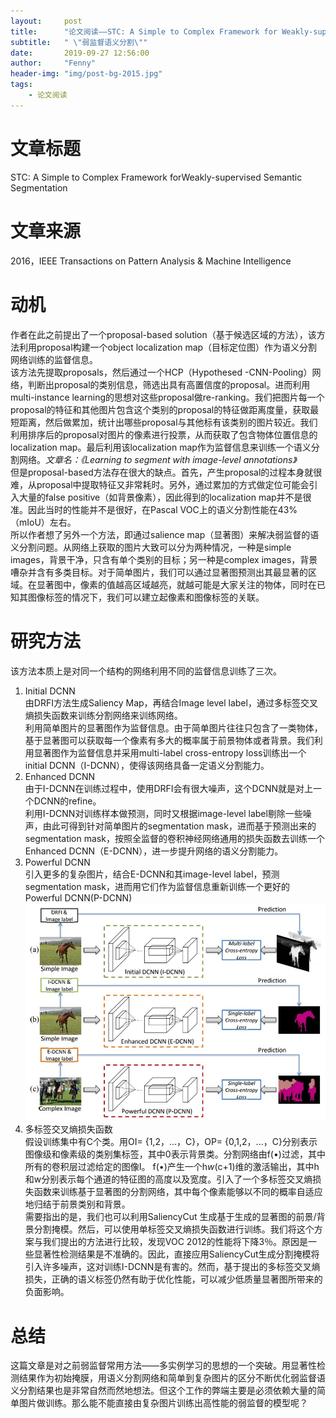 ```yaml
---
layout:     post
title:      "论文阅读——STC: A Simple to Complex Framework for Weakly-supervised Semantic Segmentation"
subtitle:   " \"弱监督语义分割\""
date:       2019-09-27 12:56:00
author:     "Fenny"
header-img: "img/post-bg-2015.jpg"
tags:
    - 论文阅读
---
```


# 文章标题
STC: A Simple to Complex Framework forWeakly-supervised Semantic Segmentation
# 文章来源
2016，IEEE Transactions on Pattern Analysis & Machine Intelligence
# 动机
作者在此之前提出了一个proposal-based solution（基于候选区域的方法），该方法利用proposal构建一个object localization map（目标定位图）作为语义分割网络训练的监督信息。<br>
该方法先提取proposals，然后通过一个HCP（Hypothesed -CNN-Pooling）网络，判断出proposal的类别信息，筛选出具有高置信度的proposal。进而利用multi-instance learning的思想对这些proposal做re-ranking。我们把图片每一个proposal的特征和其他图片包含这个类别的proposal的特征做距离度量，获取最短距离，然后做累加，统计出哪些proposal与其他标有该类别的图片较近。我们利用排序后的proposal对图片的像素进行投票，从而获取了包含物体位置信息的localization map。最后利用该localization map作为监督信息来训练一个语义分割网络。*文章名：《Learning to segment with image-level annotations》*<br>
但是proposal-based方法存在很大的缺点。首先，产生proposal的过程本身就很难，从proposal中提取特征又非常耗时。另外，通过累加的方式做定位可能会引入大量的false positive（如背景像素），因此得到的localization map并不是很准。因此当时的性能并不是很好，在Pascal VOC上的语义分割性能在43%（mIoU）左右。<br>
所以作者想了另外一个方法，即通过salience map（显著图）来解决弱监督的语义分割问题。从网络上获取的图片大致可以分为两种情况，一种是simple images，背景干净，只含有单个类别的目标；另一种是complex images，背景嘈杂并含有多类目标。对于简单图片，我们可以通过显著图预测出其最显著的区域。在显著图中，像素的值越高区域越亮，就越可能是大家关注的物体，同时在已知其图像标签的情况下，我们可以建立起像素和图像标签的关联。<br>

# 研究方法
该方法本质上是对同一个结构的网络利用不同的监督信息训练了三次。<br>
1. Initial DCNN<br>
由DRFI方法生成Saliency Map，再结合Image level label，通过多标签交叉熵损失函数来训练分割网络来训练网络。<br>
利用简单图片的显著图作为监督信息。由于简单图片往往只包含了一类物体，基于显著图可以获取每一个像素有多大的概率属于前景物体或者背景。我们利用显著图作为监督信息并采用multi-label cross-entropy loss训练出一个initial DCNN（I-DCNN），使得该网络具备一定语义分割能力。<br>
2. Enhanced DCNN<br>
由于I-DCNN在训练过程中，使用DRFI会有很大噪声，这个DCNN就是对上一个DCNN的refine。<br>
利用I-DCNN对训练样本做预测，同时又根据image-level label剔除一些噪声，由此可得到针对简单图片的segmentation mask，进而基于预测出来的segmentation mask，按照全监督的卷积神经网络通用的损失函数去训练一个Enhanced DCNN（E-DCNN），进一步提升网络的语义分割能力。<br>
3. Powerful DCNN<br>
引入更多的复杂图片，结合E-DCNN和其image-level label，预测segmentation mask，进而用它们作为监督信息重新训练一个更好的Powerful DCNN(P-DCNN)<br>
![stc](https://github.com/Fennyhhh/Fennyhhh.github.io/blob/master/paper_img/stc.jpg)
4. 多标签交叉熵损失函数<br>
假设训练集中有C个类。用OI= {1,2，...，C}，OP= {0,1,2，...，C}分别表示图像级和像素级的类别集标签，其中0表示背景类。分割网络由f(•)过滤，其中所有的卷积层过滤给定的图像I。 f(•)产生一个h*w*(c+1)维的激活输出，其中h和w分别表示每个通道的特征图的高度以及宽度。引入了一个多标签交叉熵损失函数来训练基于显著图的分割网络，其中每个像素能够以不同的概率自适应地归结于前景类别和背景。<br>
需要指出的是，我们也可以利用SaliencyCut 生成基于生成的显著图的前景/背景分割掩模。然后，可以使用单标签交叉熵损失函数进行训练。我们将这个方案与我们提出的方法进行比较，发现VOC 2012的性能将下降3％。原因是一些显著性检测结果是不准确的。因此，直接应用SaliencyCut生成分割掩模将引入许多噪声，这对训练I-DCNN是有害的。然而，基于提出的多标签交叉熵损失，正确的语义标签仍然有助于优化性能，可以减少低质量显著图所带来的负面影响。<br>



# 总结
这篇文章是对之前弱监督常用方法——多实例学习的思想的一个突破。用显著性检测结果作为初始掩膜，用语义分割网络和简单到复杂图片的区分不断优化弱监督语义分割结果也是非常自然而然地想法。但这个工作的弊端主要是必须依赖大量的简单图片做训练。那么能不能直接由复杂图片训练出高性能的弱监督的模型呢？






